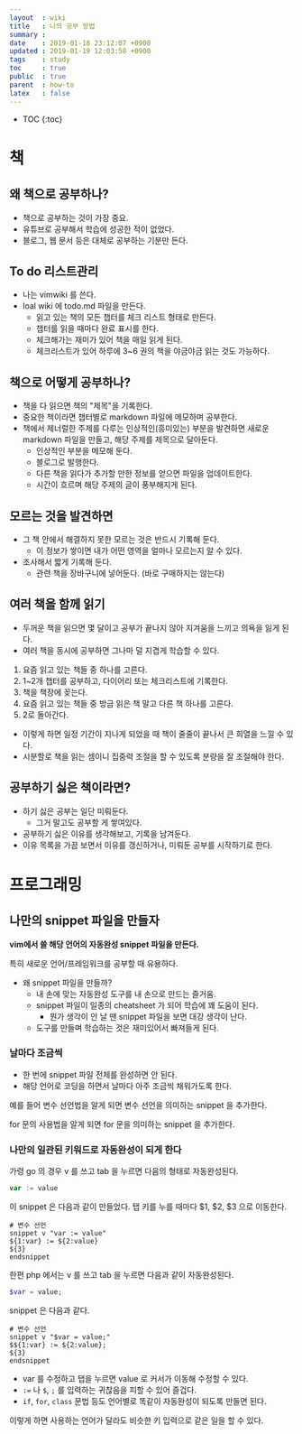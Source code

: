 ```yaml
---
layout  : wiki
title   : 나의 공부 방법
summary :
date    : 2019-01-18 23:12:07 +0900
updated : 2019-01-19 12:03:58 +0900
tags    : study
toc     : true
public  : true
parent  : how-to
latex   : false
---
```

* TOC
{:toc}

# 책

## 왜 책으로 공부하나?

* 책으로 공부하는 것이 가장 중요.
* 유튜브로 공부해서 학습에 성공한 적이 없었다.
* 블로그, 웹 문서 등은 대체로 공부하는 기분만 든다.

## To do 리스트관리

* 나는 vimwiki 를 쓴다.
* loal wiki 에 todo.md 파일을 만든다.
    * 읽고 있는 책의 모든 챕터를 체크 리스트 형태로 만든다.
    * 챕터를 읽을 때마다 완료 표시를 한다.
    * 체크해가는 재미가 있어 책을 매일 읽게 된다.
    * 체크리스트가 있어 하루에 3~6 권의 책을 야금야금 읽는 것도 가능하다.

## 책으로 어떻게 공부하나?

* 책을 다 읽으면 책의 "제목"을 기록한다.
* 중요한 책이라면 챕터별로 markdown 파일에 메모하며 공부한다.
* 책에서 제너럴한 주제를 다루는 인상적인(흥미있는) 부분을 발견하면 새로운 markdown 파일을 만들고, 해당 주제를 제목으로 달아둔다.
    * 인상적인 부분을 메모해 둔다.
    * 블로그로 발행한다.
    * 다른 책을 읽다가 추가할 만한 정보를 얻으면 파일을 업데이트한다.
    * 시간이 흐르며 해당 주제의 글이 풍부해지게 된다.

## 모르는 것을 발견하면

* 그 책 안에서 해결하지 못한 모르는 것은 반드시 기록해 둔다.
    * 이 정보가 쌓이면 내가 어떤 영역을 얼마나 모르는지 알 수 있다.
* 조사해서 짧게 기록해 둔다.
    * 관련 책을 장바구니에 넣어둔다. (바로 구매하지는 않는다)

## 여러 책을 함께 읽기

* 두꺼운 책을 읽으면 몇 달이고 공부가 끝나지 않아 지겨움을 느끼고 의욕을 잃게 된다.
* 여러 책을 동시에 공부하면 그나마 덜 지겹게 학습할 수 있다.

1. 요즘 읽고 있는 책들 중 하나를 고른다.
2. 1~2개 챕터를 공부하고, 다이어리 또는 체크리스트에 기록한다.
3. 책을 책장에 꽂는다.
4. 요즘 읽고 있는 책들 중 방금 읽은 책 말고 다른 책 하나를 고른다.
5. 2로 돌아간다.

* 이렇게 하면 일정 기간이 지나게 되었을 때 책이 줄줄이 끝나서 큰 희열을 느낄 수 있다.
* 시분할로 책을 읽는 셈이니 집중력 조절을 할 수 있도록 분량을 잘 조절해야 한다.

## 공부하기 싫은 책이라면?

* 하기 싫은 공부는 일단 미뤄둔다.
    * 그거 말고도 공부할 게 쌓여있다.
* 공부하기 싫은 이유를 생각해보고, 기록을 남겨둔다.
* 이유 목록을 가끔 보면서 이유를 갱신하거나, 미뤄둔 공부를 시작하기로 한다.

# 프로그래밍

## 나만의 snippet 파일을 만들자

**vim에서 쓸 해당 언어의 자동완성 snippet 파일을 만든다.**

특히 새로운 언어/프레임워크를 공부할 때 유용하다.

* 왜 snippet 파일을 만들까?
    * 내 손에 맞는 자동완성 도구를 내 손으로 만드는 즐거움.
    * snippet 파일이 일종의 cheatsheet 가 되어 학습에 꽤 도움이 된다.
        * 뭔가 생각이 안 날 땐 snippet 파일을 보면 대강 생각이 난다.
    * 도구를 만들며 학습하는 것은 재미있어서 빠져들게 된다.

### 날마다 조금씩

* 한 번에 snippet 파일 전체를 완성하면 안 된다.
* 해당 언어로 코딩을 하면서 날마다 아주 조금씩 채워가도록 한다.

예를 들어 변수 선언법을 알게 되면 변수 선언을 의미하는 snippet 을 추가한다.

for 문의 사용법을 알게 되면 for 문을 의미하는 snippet 을 추가한다.

### 나만의 일관된 키워드로 자동완성이 되게 한다

가령 go 의 경우 v 를 쓰고 tab 을 누르면 다음의 형태로 자동완성된다.

```go
var := value
```

이 snippet 은 다음과 같이 만들었다. 탭 키를 누를 때마다 $1, $2, $3 으로 이동한다.

```snippet
# 변수 선언
snippet v "var := value"
${1:var} := ${2:value}
${3}
endsnippet
```

한편 php 에서는 v 를 쓰고 tab 을 누르면 다음과 같이 자동완성된다.

```php
$var = value;
```

snippet 은 다음과 같다.

```snippet
# 변수 선언
snippet v "$var = value;"
$${1:var} := ${2:value};
${3}
endsnippet
```

* var 를 수정하고 탭을 누르면 value 로 커서가 이동해 수정할 수 있다.
* `:=` 나 `$`, `;` 를 입력하는 귀찮음을 피할 수 있어 즐겁다.
* `if`, `for`, `class` 문법 등도 언어별로 똑같이 자동완성이 되도록 만들면 된다.

이렇게 하면 사용하는 언어가 달라도 비슷한 키 입력으로 같은 일을 할 수 있다.




